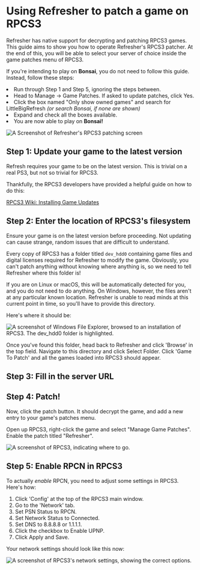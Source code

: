 # Using Refresher to patch a game on RPCS3

<include from="Library.topic" element-id="supported-version-notice"/>

Refresher has native support for decrypting and patching RPCS3 games. This guide aims to show you how to operate Refresher's RPCS3 patcher. 
At the end of this, you will be able to select your server of choice inside the game patches menu of RPCS3.

<warning>
    <p>
        If you're intending to play on <b>Bonsai</b>, you do not need to follow this guide.
        Instead, follow these steps:
    </p>
    <list>
    <li>
        Run through Step 1 and Step 5, ignoring the steps between.
    </li>
    <li>
        Head to Manage -> Game Patches. If asked to update patches, click Yes.
    </li>
    <li>
        Click the box named "Only show owned games" and search for LittleBigRefresh
        <i>(or search Bonsai, if none are shown)</i>
    </li>
    <li>
        Expand and check all the boxes available.
    </li>
    <li>
        You are now able to play on <b>Bonsai!</b>
    </li>
    </list>
</warning>

<include from="Library.topic" element-id="download-refresher"/>

![A Screenshot of Refresher's RPCS3 patching screen](refresher-rpcs3.png)

## Step 1: Update your game to the latest version

Refresh requires your game to be on the latest version. This is trivial on a real PS3, but not so trivial for RPCS3.

Thankfully, the RPCS3 developers have provided a helpful guide on how to do this:

<a href="https://wiki.rpcs3.net/index.php?title=Help:Installing_Game_Updates>">RPCS3 Wiki: Installing Game Updates</a>

## Step 2: Enter the location of RPCS3's filesystem

<warning>
    <p>
    Ensure your game is on the latest version before proceeding.
    Not updating can cause strange, random issues that are difficult to understand.
    </p>
</warning>

Every copy of RPCS3 has a folder titled `dev_hdd0` containing game files and digital licenses required for Refresher to modify the game. 
Obviously, you can't patch anything without knowing where anything is, so we need to tell Refresher where this folder is!

If you are on Linux or macOS, this will be automatically detected for you, and you do not need to do anything. 
On Windows, however, the files aren't at any particular known location. 
Refresher is unable to read minds at this current point in time, so you'll have to provide this directory.

Here's where it should be:

![A screenshot of Windows File Explorer, browsed to an installation of RPCS3. The dev_hdd0 folder is highlighted.](rpcs3-directory.png)

Once you've found this folder, head back to Refresher and click 'Browse' in the top field. 
Navigate to this directory and click Select Folder. Click 'Game To Patch' and all the games loaded into RPCS3 should appear.

## Step 3: Fill in the server URL

<include from="Library.topic" element-id="fill-in-server-url"/>

## Step 4: Patch!

Now, click the patch button. It should decrypt the game, and add a new entry to your game's patches menu.

Open up RPCS3, right-click the game and select "Manage Game Patches". Enable the patch titled "Refresher".

![A screenshot of RPCS3, indicating where to go.](rpcs3-patch-manager.png)

<include from="Library.topic" element-id="final-patching-message" />

## Step 5: Enable RPCN in RPCS3

To actually *enable* RPCN, you need to adjust some settings in RPCS3. Here's how:

1. Click 'Config' at the top of the RPCS3 main window.
2. Go to the 'Network' tab.
3. Set PSN Status to RPCN.
4. Set Network Status to Connected.
5. Set DNS to 8.8.8.8 or 1.1.1.1.
6. Click the checkbox to Enable UPNP.
7. Click Apply and Save.

Your network settings should look like this now:

![A screenshot of RPCS3's network settings, showing the correct options.](rpcs3-network-settings.png)